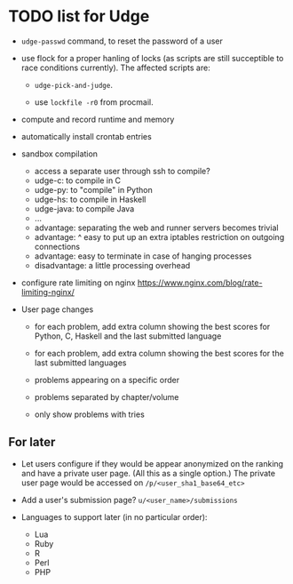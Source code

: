 TODO list for Udge
==================

* `udge-passwd` command, to reset the password of a user

* use flock for a proper hanling of locks (as scripts are still succeptible to
  race conditions currently).  The affected scripts are:

	- `udge-pick-and-judge`.

	- use `lockfile -r0` from procmail.

* compute and record runtime and memory

* automatically install crontab entries

* sandbox compilation
	- access a separate user through ssh to compile?
	- udge-c: to compile in C
	- udge-py: to "compile" in Python
	- udge-hs: to compile in Haskell
	- udge-java: to compile Java
	- ...
	- advantage: separating the web and runner servers becomes trivial
	- advantage: ^ easy to put up an extra iptables restriction on outgoing connections
	- advantage: easy to terminate in case of hanging processes
	- disadvantage: a little processing overhead

* configure rate limiting on nginx
  https://www.nginx.com/blog/rate-limiting-nginx/

* User page changes

	- for each problem, add extra column showing the best scores for Python, C,
	  Haskell and the last submitted language

	- for each problem, add extra column showing the best scores for the last
	  submitted languages

	- problems appearing on a specific order

	- problems separated by chapter/volume

	- only show problems with tries


For later
---------

* Let users configure if they would be appear anonymized on the ranking and
  have a private user page.  (All this as a single option.)
  The private user page would be accessed on `/p/<user_sha1_base64_etc>`

* Add a user's submission page?  `u/<user_name>/submissions`

* Languages to support later (in no particular order):

	- Lua
	- Ruby
	- R
	- Perl
	- PHP
